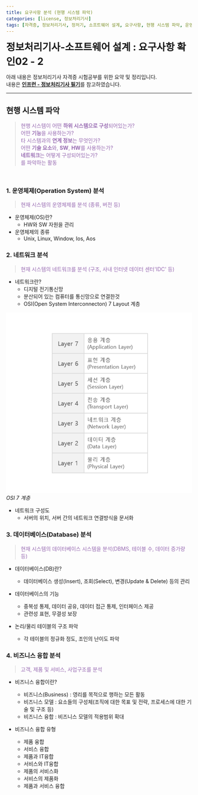 ```yaml
---
title: 요구사항 분석 (현행 시스템 파악)
categories: [license, 정보처리기사]
tags: [자격증, 정보처리기사, 정처기, 소프트웨어 설계, 요구사항, 현행 시스템 파악, 운영체제 분석, 네트워크 분석, 데이터베이스 분석, 비즈니스 융합 분석]
---
```


<span style="font-size:20pt; color=#2f2f2f;">**정보처리기사-소프트웨어 설계 : 요구사항 확인02 - 2**</span>

아래 내용은 정보처리기사 자격증 시험공부를 위한 요약 및 정리입니다.<br>
내용은 [**인프런 - 정보처리기사 필기**](https://www.inflearn.com/course/%EC%A0%95%EB%B3%B4%EC%B2%98%EB%A6%AC%EA%B8%B0%EC%82%AC-%ED%95%84%EA%B8%B0-1/dashboard)를 참고하였습니다.

---
## **현행 시스템 파악**
><span style="color:#986BB2">현행 시스템이 어떤 **하위 시스템으로 구성**되어있는가?<br>
어떤 **기능**을 사용하는가?<br>
타 시스템과의 **연계 정보**는 무엇인가?<br>
어떤 **기술 요소**와, **SW**, **HW**를 사용하는가?<br>
**네트워크**는 어떻게 구성되어있는가?<br>
를 파악하는 활동 </span>

<br>

### 1. 운영체제(Operation System) 분석
><span style="color:#986BB2">현재 시스템의 운영체제를 분석 (종류, 버전 등)<br>

- 운영체제(OS)란?
    * HW와 SW 자원을 관리
- 운영체제의 종류
    * Unix, Linux, Window, Ios, Aos

### 2. 네트워크 분석
><span style="color:#986BB2">현재 시스템의 네트워크를 분석 (구조, 사내 인터넷 데이터 센터'IDC' 등)<br>

- 네트워크란?
    * 디지털 전기통신망
    * 분산되어 있는 컴퓨터를 통신망으로 연결한것
    * OSI(Open System Interconnecton) 7 Layout 계층<br>
    
![Desktop View](/assets/img/file/blog/license/osi_7_layer.PNG)
_OSI 7 계층_

- 네트워크 구성도
    * 서버의 위치, 서버 간의 네트워크 연결방식을 문서화

### 3. 데이터베이스(Database) 분석
><span style="color:#986BB2">현재 시스템의 데이터베이스 시스템을 분석(DBMS, 테이블 수, 데이터 증가량 등)<br>

- 데이터베이스(DB)란?
    * 데이터베이스 생성(Insert), 조회(Select), 변경(Update & Delete) 등의 관리

- 데이터베이스의 기능
    * 중복성 통제, 데이터 공유, 데이터 접근 통제, 인터페이스 제공
    * 관련성 표현, 무결성 보장
    
- 논리/물리 테이블의 구조 파악
    * 각 테이블의 정규화 정도, 조인의 난이도 파악

### 4. 비즈니스 융합 분석
><span style="color:#986BB2">고객, 제품 및 서비스, 사업구조를 분석<br>

- 비즈니스 융합이란?
    * 비즈니스(Business) : 영리를 목적으로 행하는 모든 활동
    * 비즈니스 모델 : 요소들의 구성체(조직에 대한 목표 및 전략, 프로세스에 대한 기술 및 구조 등)
    * 비즈니스 융합 : 비즈니스 모델의 적용범위 확대

- 비즈니스 융합 유형
    * 제품 융합
    * 서비스 융합
    * 제품과 IT융합
    * 서비스와 IT융합
    * 제품의 서비스화
    * 서비스의 제품화
    * 제품과 서비스 융합
